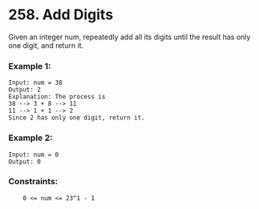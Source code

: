 # 258. Add Digits

Given an integer num, repeatedly add all its digits until the result has only one digit, and return it.

 

### Example 1:
```
Input: num = 38
Output: 2
Explanation: The process is
38 --> 3 + 8 --> 11
11 --> 1 + 1 --> 2 
Since 2 has only one digit, return it.
```
### Example 2:
```
Input: num = 0
Output: 0
```
 

### Constraints:
```
    0 <= num <= 23^1 - 1
```
